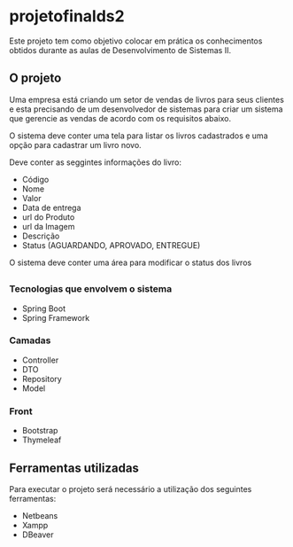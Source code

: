 # projetofinalds2 

Este projeto tem como objetivo colocar em prática os conhecimentos obtidos durante as aulas de Desenvolvimento de Sistemas II.

## O projeto 

Uma empresa está criando um setor de vendas de livros para seus clientes e esta precisando de um desenvolvedor de sistemas para criar um sistema que gerencie as vendas de acordo com os requisitos abaixo.

O sistema deve conter uma tela para listar os livros cadastrados e uma opção para cadastrar um livro novo.

Deve conter as seggintes informações do livro:
- Código
- Nome
- Valor
- Data de entrega
- url do Produto
- url da Imagem
- Descrição
- Status (AGUARDANDO, APROVADO, ENTREGUE)

O sistema deve conter uma área para modificar o status dos livros
##

### Tecnologias que envolvem o sistema
- Spring Boot
- Spring Framework

### Camadas
- Controller 
- DTO
- Repository
- Model

### Front
- Bootstrap
- Thymeleaf

## Ferramentas utilizadas
Para executar o projeto será necessário a utilização dos seguintes ferramentas:

- Netbeans
- Xampp
- DBeaver




